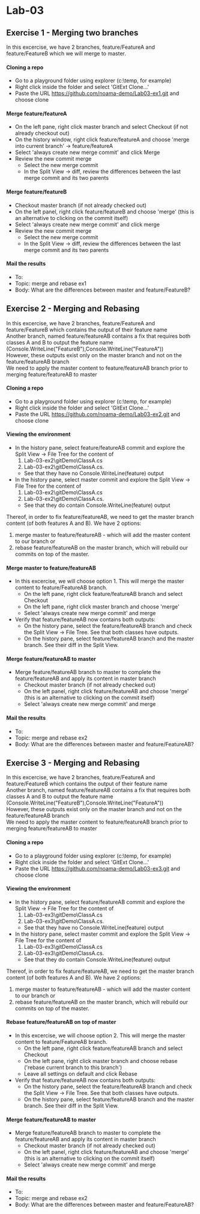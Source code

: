 # Lab-03
## Exercise 1 - Merging two branches
In this excercise, we have 2 branches, feature/FeatureA and feature/FeatureB which we will merge to master.

#### Cloning a repo
- Go to a playground folder using explorer (c:\temp, for example)
- Right click inside the folder and select 'GitExt Clone...'
- Paste the URL https://github.com/noama-demo/Lab03-ex1.git and choose clone

#### Merge feature/featureA
- On the left pane, right click master branch and select Checkout (if not already checkout out)
- On the history window, right click feature/featureA and choose 'merge into current branch' -> feature/featureA
- Select 'always create new merge commit' and click Merge
- Review the new commit merge
    - Select the new merge commit
    - In the Split View -> diff, review the differences between the last merge commit and its two parents

#### Merge feature/featureB
- Checkout master branch (if not already checked out)
- On the left panel, right click feature/featureB and choose 'merge' (this is an alternative to clicking on the commit itself)
- Select 'always create new merge commit' and click merge
- Review the new commit merge
    - Select the new merge commit
    - In the Split View -> diff, review the differences between the last merge commit and its two parents

#### Mail the results
- To: <TBD>
- Topic: merge and rebase ex1
- Body: What are the differences between master and feature/FeatureB?


## Exercise 2 - Merging and Rebasing
In this excercise, we have 2 branches, feature/FeatureA and feature/FeatureB which contains the output of their feature name   
Another branch, named feature/featureAB contains a fix that requires both classes A and B to output the feature name (Console.WriteLine("FeatureB"),Console.WriteLine("FeatureA"))  
However, these outputs exist only on the master branch and not on the feature/featureAB branch  
We need to apply the master content to feature/featureAB branch prior to merging feature/featureAB to master

#### Cloning a repo
- Go to a playground folder using explorer (c:\temp, for example)
- Right click inside the folder and select 'GitExt Clone...'
- Paste the URL https://github.com/noama-demo/Lab03-ex2.git and choose clone

#### Viewing the environment
- In the history pane, select feature/featureAB commit and explore the Split View -> File Tree for the content of 
    1. Lab-03-ex2\gitDemo\ClassA.cs
    2. Lab-03-ex2\gitDemo\ClassA.cs. 
    - See that they have no Console.WriteLine(feature) output
- In the history pane, select master commit and explore the Split View -> File Tree for the content of 
    1. Lab-03-ex2\gitDemo\ClassA.cs
    2. Lab-03-ex2\gitDemo\ClassA.cs. 
    - See that they do contain Console.WriteLine(feature) output

Thereof, in order to fix feature/featureAB, we need to get the master branch content (of both features A and B).
We have 2 options:
1. merge master to feature/featureAB - which will add the master content to our branch
or
2. rebase feature/featureAB on the master branch, which will rebuild our commits on top of the master.

#### Merge master to feature/featureAB
- In this excercise, we will choose option 1. This will merge the master content to feature/FeatureAB branch.
    - On the left pane, right click feature/featureAB branch and select Checkout
    - On the left pane, right click master branch and choose 'merge'
    - Select 'always create new merge commit' and merge
- Verify that feature/featureAB now contains both outputs:
    - On the history pane, select the feature/featureAB branch and check the Split View -> File Tree. See that both classes have outputs.
    - On the history pane, select feature/featureAB branch and the master branch. See their diff in the Split View.

#### Merge feature/featureAB to master
- Merge feature/featureAB branch to master to complete the feature/featureAB and apply its content in master branch
    - Checkout master branch (if not already checked out)
    - On the left panel, right click feature/featureAB and choose 'merge' (this is an alternative to clicking on the commit itself)
    - Select 'always create new merge commit' and merge

#### Mail the results
- To: <TBD>
- Topic: merge and rebase ex2
- Body: What are the differences between master and feature/FeatureAB?

## Exercise 3 - Merging and Rebasing
In this excercise, we have 2 branches, feature/FeatureA and feature/FeatureB which contains the output of their feature name   
Another branch, named feature/featureAB contains a fix that requires both classes A and B to output the feature name (Console.WriteLine("FeatureB"),Console.WriteLine("FeatureA"))  
However, these outputs exist only on the master branch and not on the feature/featureAB branch  
We need to apply the master content to feature/featureAB branch prior to merging feature/featureAB to master

#### Cloning a repo
- Go to a playground folder using explorer (c:\temp, for example)
- Right click inside the folder and select 'GitExt Clone...'
- Paste the URL https://github.com/noama-demo/Lab03-ex3.git and choose clone

#### Viewing the environment
- In the history pane, select feature/featureAB commit and explore the Split View -> File Tree for the content of 
    1. Lab-03-ex3\gitDemo\ClassA.cs
    2. Lab-03-ex3\gitDemo\ClassA.cs. 
    - See that they have no Console.WriteLine(feature) output
- In the history pane, select master commit and explore the Split View -> File Tree for the content of 
    1. Lab-03-ex3\gitDemo\ClassA.cs
    2. Lab-03-ex3\gitDemo\ClassA.cs. 
    - See that they do contain Console.WriteLine(feature) output

Thereof, in order to fix feature/featureAB, we need to get the master branch content (of both features A and B).
We have 2 options:
1. merge master to feature/featureAB - which will add the master content to our branch
or
2. rebase feature/featureAB on the master branch, which will rebuild our commits on top of the master.

#### Rebase feature/featureAB on top of master
- In this excercise, we will choose option 2. This will merge the master content to feature/FeatureAB branch.
    - On the left pane, right click feature/featureAB branch and select Checkout
    - On the left pane, right click master branch and choose rebase ('rebase current branch to this branch')
    - Leave all settings on default and click Rebase
- Verify that feature/featureAB now contains both outputs:
    - On the history pane, select the feature/featureAB branch and check the Split View -> File Tree. See that both classes have outputs.
    - On the history pane, select feature/featureAB branch and the master branch. See their diff in the Split View.

#### Merge feature/featureAB to master
- Merge feature/featureAB branch to master to complete the feature/featureAB and apply its content in master branch
    - Checkout master branch (if not already checked out)
    - On the left panel, right click feature/featureAB and choose 'merge' (this is an alternative to clicking on the commit itself)
    - Select 'always create new merge commit' and merge

#### Mail the results
- To: <TBD>
- Topic: merge and rebase ex2
- Body: What are the differences between master and feature/FeatureAB?
